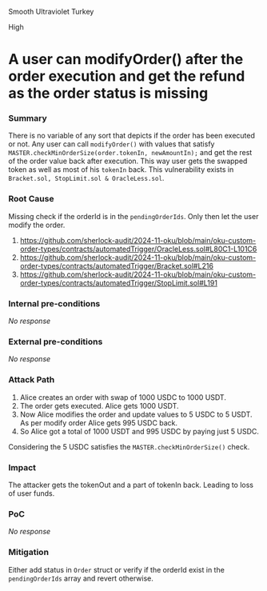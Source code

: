 Smooth Ultraviolet Turkey

High

# A user can modifyOrder() after the order execution and get the refund as the order status is missing

### Summary

There is no variable of any sort that depicts if the order has been executed or not. Any user can call `modifyOrder()` with values that satisfy `MASTER.checkMinOrderSize(order.tokenIn, newAmountIn);` and get the rest of the order value back after execution. This way user gets the swapped token as well as most of his `tokenIn` back. This vulnerability exists in `Bracket.sol, StopLimit.sol & OracleLess.sol`.

### Root Cause

Missing check if the orderId is in the `pendingOrderIds`. Only then let the user modify the order.
1. https://github.com/sherlock-audit/2024-11-oku/blob/main/oku-custom-order-types/contracts/automatedTrigger/OracleLess.sol#L80C1-L101C6
2. https://github.com/sherlock-audit/2024-11-oku/blob/main/oku-custom-order-types/contracts/automatedTrigger/Bracket.sol#L216
3. https://github.com/sherlock-audit/2024-11-oku/blob/main/oku-custom-order-types/contracts/automatedTrigger/StopLimit.sol#L191

### Internal pre-conditions

_No response_

### External pre-conditions

_No response_

### Attack Path

1. Alice creates an order with swap of 1000 USDC to 1000 USDT.
2. The order gets executed. Alice gets 1000 USDT.
3. Now Alice modifies the order and update values to 5 USDC to 5 USDT. As per modify order Alice gets 995 USDC back.
4. So Alice got a total of 1000 USDT and 995 USDC by paying just 5 USDC.

Considering the 5 USDC satisfies the `MASTER.checkMinOrderSize()` check.

### Impact

The attacker gets the tokenOut and a part of tokenIn back. Leading to loss of user funds.

### PoC

_No response_

### Mitigation

Either add status in `Order` struct or verify if the orderId exist in the `pendingOrderIds` array and revert otherwise.